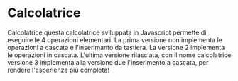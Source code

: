 # Calcolatrice
Calcolatrice
questa calcolatrice sviluppata in Javascript permette di eseguire le 4 operazioni elementari. La prima versione non implementa le operazioni a cascata e l'inserimanto da tastiera. La versione 2 implementa le operazioni in cascata. L'ultima versione rilasciata, con il nome calcolatrice versione 3 implementa alla versione due l'inserimento a cascata, per rendere l'esperienza più completa!
